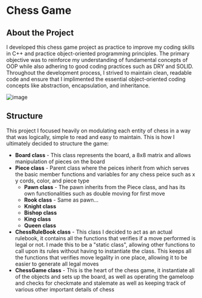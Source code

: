 <!-- ABOUT THE PROJECT -->
# Chess Game

## About the Project

I developed this chess game project as practice to improve my coding skills in C++ and practice object-oriented programming principles. The primary objective was to reinforce my understanding of fundamental concepts of OOP while also adhering to good coding practices such as DRY and SOLID. Throughout the development process, I strived to maintain clean, readable code and ensure that I implimented the essential object-oriented coding concepts like abstraction, encapsulation, and inheritance.

![image](https://github.com/andydeng428/Chess-Game/assets/156530133/7e28e8bd-22a3-4cfe-ac06-69983b6bc138)


## Structure

This project I focused heavily on modulating each entity of chess in a way that was logically, simple to read and easy to maintain. This is how I ultimately decided to structure the game:
* **Board class** - This class represents the board, a 8x8 matrix and allows manipulation of pieces on the board 
* **Piece class** - Parent class where the peices inherit from which serves the basic member functions and variables for any chess peice such as x y cords, color, and piece type
  * **Pawn class** - The pawn inherits from the Piece class, and has its own functionalities such as double moving for first move
  * **Rook class** - Same as pawn...
  * **Knight class** 
  * **Bishop class**
  * **King class**
  * **Queen class**
* **ChessRuleBook class** - This class I decided to act as an actual rulebook, it contains all the functions that verifies if a move performed is legal or not. I made this to be a "static class", allowing other functions to call upon its rules without having to instantiate the class. This keeps all the functions that verifies move legality in one place, allowing it to be easier to generate all legal moves
* **ChessGame class** - This is the heart of the chess game, it instantiate all of the objects and sets up the board, as well as operating the gameloop and checks for checkmate and stalemate as well as keeping track of various other important details of chess

